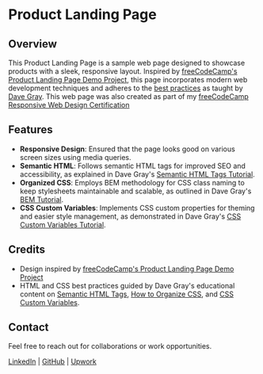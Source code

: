 # Product Landing Page

## Overview
This Product Landing Page is a sample web page designed to showcase products with a sleek, responsive layout. Inspired by [freeCodeCamp's Product Landing Page Demo Project](https://product-landing-page.freecodecamp.rocks/), this page incorporates modern web development techniques and adheres to the [best practices](https://www.youtube.com/@DaveGrayTeachesCode) as taught by [Dave Gray](https://github.com/gitdagray). This web page was also created as part of my [freeCodeCamp Responsive Web Design Certification](https://www.freecodecamp.org/learn/2022/responsive-web-design/#build-a-product-landing-page-project)

## Features
- **Responsive Design**: Ensured that the page looks good on various screen sizes using media queries.
- **Semantic HTML**: Follows semantic HTML tags for improved SEO and accessibility, as explained in Dave Gray's [Semantic HTML Tags Tutorial](https://www.youtube.com/watch?v=kX3TfdUqpuU).
- **Organized CSS**: Employs BEM methodology for CSS class naming to keep stylesheets maintainable and scalable, as outlined in Dave Gray's [BEM Tutorial](https://www.youtube.com/watch?v=MNPdifWAAa4).
- **CSS Custom Variables**: Implements CSS custom properties for theming and easier style management, as demonstrated in Dave Gray's [CSS Custom Variables Tutorial](https://www.youtube.com/watch?v=K_M7D0PfOFM).

## Credits
- Design inspired by [freeCodeCamp's Product Landing Page Demo Project](https://product-landing-page.freecodecamp.rocks/)
- HTML and CSS best practices guided by Dave Gray's educational content on [Semantic HTML Tags](https://www.youtube.com/watch?v=kX3TfdUqpuU), [How to Organize CSS](https://www.youtube.com/watch?v=MNPdifWAAa4), and [CSS Custom Variables](https://www.youtube.com/watch?v=K_M7D0PfOFM).

## Contact
Feel free to reach out for collaborations or work opportunities.

[LinkedIn](https://www.linkedin.com/in/john-jerry-ginon-0b5539314/) | [GitHub](https://github.com/jjmginon9231/) | [Upwork](https://www.upwork.com/freelancers/~01432eb5f90e315e15?mp_source=share)